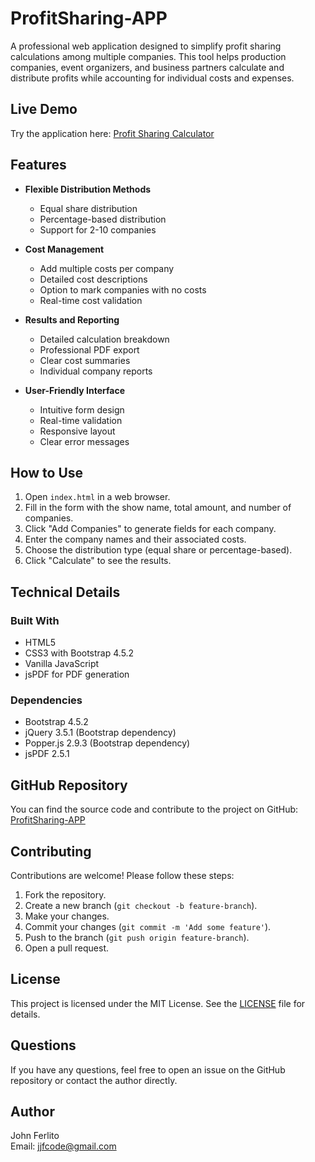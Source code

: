 # ProfitSharing-APP

A professional web application designed to simplify profit sharing calculations among multiple companies. This tool helps production companies, event organizers, and business partners calculate and distribute profits while accounting for individual costs and expenses.

## Live Demo

Try the application here: [Profit Sharing Calculator](https://jjfcode.github.io/ProfitSharing-APP/)

## Features

- **Flexible Distribution Methods**
  - Equal share distribution
  - Percentage-based distribution
  - Support for 2-10 companies

- **Cost Management**
  - Add multiple costs per company
  - Detailed cost descriptions
  - Option to mark companies with no costs
  - Real-time cost validation

- **Results and Reporting**
  - Detailed calculation breakdown
  - Professional PDF export
  - Clear cost summaries
  - Individual company reports

- **User-Friendly Interface**
  - Intuitive form design
  - Real-time validation
  - Responsive layout
  - Clear error messages

## How to Use

1. Open `index.html` in a web browser.
2. Fill in the form with the show name, total amount, and number of companies.
3. Click "Add Companies" to generate fields for each company.
4. Enter the company names and their associated costs.
5. Choose the distribution type (equal share or percentage-based).
6. Click "Calculate" to see the results.

## Technical Details

### Built With
- HTML5
- CSS3 with Bootstrap 4.5.2
- Vanilla JavaScript
- jsPDF for PDF generation

### Dependencies
- Bootstrap 4.5.2
- jQuery 3.5.1 (Bootstrap dependency)
- Popper.js 2.9.3 (Bootstrap dependency)
- jsPDF 2.5.1

## GitHub Repository

You can find the source code and contribute to the project on GitHub: [ProfitSharing-APP](https://github.com/yourusername/ProfitSharing-APP)

## Contributing

Contributions are welcome! Please follow these steps:

1. Fork the repository.
2. Create a new branch (`git checkout -b feature-branch`).
3. Make your changes.
4. Commit your changes (`git commit -m 'Add some feature'`).
5. Push to the branch (`git push origin feature-branch`).
6. Open a pull request.

## License

This project is licensed under the MIT License. See the [LICENSE](LICENSE) file for details.

## Questions

If you have any questions, feel free to open an issue on the GitHub repository or contact the author directly.

## Author

John Ferlito  
Email: [jjfcode@gmail.com](mailto:jjfcode@gmail.com)